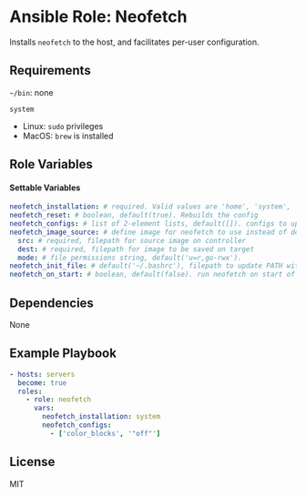 # Ansible Role: Neofetch

Installs `neofetch` to the host, and facilitates per-user configuration.

## Requirements

`~/bin`: none

`system`
  - Linux: `sudo` privileges
  - MacOS: `brew` is installed

## Role Variables

#### Settable Variables
```yaml
neofetch_installation: # required. Valid values are 'home', 'system', 'none'
neofetch_reset: # boolean, default(true). Rebuilds the config
neofetch_configs: # list of 2-element lists, default([]). configs to update in neofetch config file
neofetch_image_source: # define image for neofetch to use instead of default
  src: # required, filepath for source image on controller
  dest: # required, filepath for image to be saved on target
  mode: # file permissions string, default('u=r,go-rwx').
neofetch_init_file: # default('~/.bashrc'), filepath to update PATH with neofetch when not a system installation, and place to install neofetch command when `neofetch_on_start=true`
neofetch_on_start: # boolean, default(false). run neofetch on start of interactive shell
```

## Dependencies

None

## Example Playbook
```yaml
- hosts: servers
  become: true
  roles:
    - role: neofetch
      vars:
        neofetch_installation: system
        neofetch_configs:
          - ['color_blocks', '"off"']
```

## License

MIT
